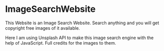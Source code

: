 # ImageSearchWebsite
This Website is an Image Search Website. Search anything and you will get copyright free images of it available.

Here I am using Unsplash API to make this image search engine with the help of JavaScript.
Full credits for the images to them.
